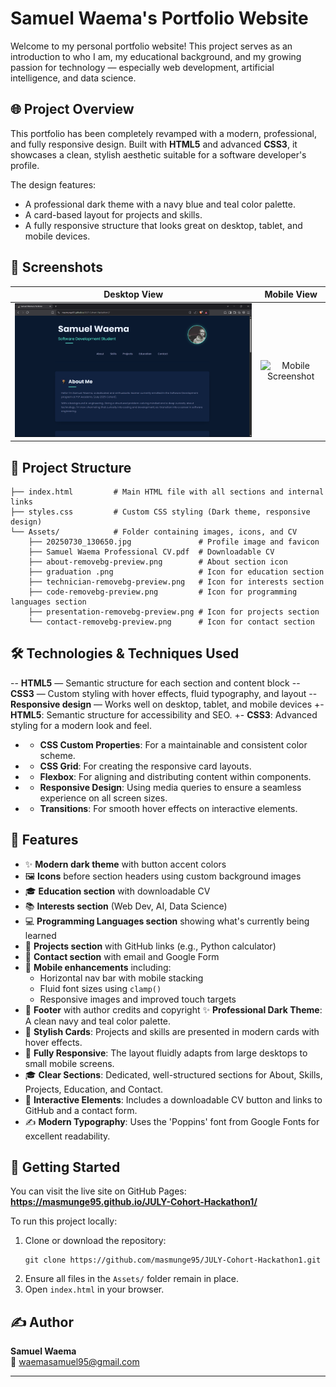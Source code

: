 # Samuel Waema's Portfolio Website

Welcome to my personal portfolio website! This project serves as an introduction to who I am, my educational background, and my growing passion for technology — especially web development, artificial intelligence, and data science.


## 🌐 Project Overview

This portfolio has been completely revamped with a modern, professional, and fully responsive design. Built with **HTML5** and advanced **CSS3**, it showcases a clean, stylish aesthetic suitable for a software developer's profile.

The design features:
- A professional dark theme with a navy blue and teal color palette.
- A card-based layout for projects and skills.
- A fully responsive structure that looks great on desktop, tablet, and mobile devices.
 
## 📸 Screenshots
 
| Desktop View | Mobile View |
| :---: | :---: |
| ![Desktop Screenshot](Assets/screenshot-desktop.png) | ![Mobile Screenshot](Assets/screenshot-mobile.png) |


## 📁 Project Structure

```
├── index.html         # Main HTML file with all sections and internal links
├── styles.css         # Custom CSS styling (Dark theme, responsive design)
└── Assets/            # Folder containing images, icons, and CV
    ├── 20250730_130650.jpg               # Profile image and favicon
    ├── Samuel Waema Professional CV.pdf  # Downloadable CV
    ├── about-removebg-preview.png        # About section icon
    ├── graduation .png                   # Icon for education section
    ├── technician-removebg-preview.png   # Icon for interests section
    ├── code-removebg-preview.png         # Icon for programming languages section
    ├── presentation-removebg-preview.png # Icon for projects section
    └── contact-removebg-preview.png      # Icon for contact section
```


## 🛠️ Technologies & Techniques Used

-- **HTML5** — Semantic structure for each section and content block
-- **CSS3** — Custom styling with hover effects, fluid typography, and layout
-- **Responsive design** — Works well on desktop, tablet, and mobile devices
+- **HTML5**: Semantic structure for accessibility and SEO.
+- **CSS3**: Advanced styling for a modern look and feel.
+  - **CSS Custom Properties**: For a maintainable and consistent color scheme.
+  - **CSS Grid**: For creating the responsive card layouts.
+  - **Flexbox**: For aligning and distributing content within components.
+  - **Responsive Design**: Using media queries to ensure a seamless experience on all screen sizes.
+  - **Transitions**: For smooth hover effects on interactive elements.

## 📌 Features

- ✨ **Modern dark theme** with button accent colors
- 🖼️ **Icons** before section headers using custom background images
- 🎓 **Education section** with downloadable CV
- 📚 **Interests section** (Web Dev, AI, Data Science)
- 💻 **Programming Languages section** showing what's currently being learned
- 📂 **Projects section** with GitHub links (e.g., Python calculator)
- 📧 **Contact section** with email and Google Form
- 📱 **Mobile enhancements** including:
  - Horizontal nav bar with mobile stacking
  - Fluid font sizes using `clamp()`
  - Responsive images and improved touch targets
- 📜 **Footer** with author credits and copyright
 ✨ **Professional Dark Theme**: A clean navy and teal color palette.
- 📇 **Stylish Cards**: Projects and skills are presented in modern cards with hover effects.
- 📱 **Fully Responsive**: The layout fluidly adapts from large desktops to small mobile screens.
- 🎓 **Clear Sections**: Dedicated, well-structured sections for About, Skills, Projects, Education, and Contact.
- 📂 **Interactive Elements**: Includes a downloadable CV button and links to GitHub and a contact form.
- ✍️ **Modern Typography**: Uses the 'Poppins' font from Google Fonts for excellent readability.


## 🚀 Getting Started

You can visit the live site on GitHub Pages: **https://masmunge95.github.io/JULY-Cohort-Hackathon1/**

To run this project locally:

1. Clone or download the repository:
   ```
   git clone https://github.com/masmunge95/JULY-Cohort-Hackathon1.git
   ```
2. Ensure all files in the `Assets/` folder remain in place.
3. Open `index.html` in your browser.


## ✍️ Author

**Samuel Waema**  
📧 [waemasamuel95@gmail.com](mailto:waemasamuel95@gmail.com)

---
